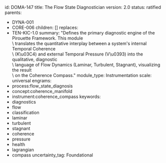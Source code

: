 id: DOMA-147
title: The Flow State Diagnostician
version: 2.0
status: ratified
parents:
- DYNA-001
- CORE-006
children: []
replaces:
- TEN-KIC-1.0
summary: "Defines the primary diagnostic engine of the Pirouette Framework. This module\
  \ translates the quantitative interplay between a system's internal Temporal Coherence\
  \ (K\u03C4) and external Temporal Pressure (V\u0393) into the qualitative, diagnostic\
  \ language of Flow Dynamics (Laminar, Turbulent, Stagnant), visualizing the result\
  \ on the Coherence Compass."
module_type: Instrumentation
scale: universal
engrams:
- process:flow_state_diagnosis
- concept:coherence_manifold
- instrument:coherence_compass
keywords:
- diagnostics
- flow
- classification
- laminar
- turbulent
- stagnant
- coherence
- pressure
- health
- lagrangian
- compass
uncertainty_tag: Foundational
